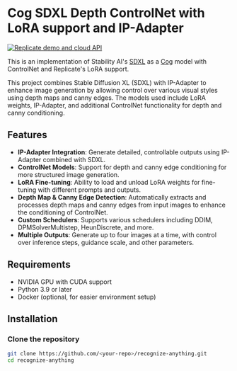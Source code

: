 # Cog SDXL Depth ControlNet with LoRA support and IP-Adapter

[![Replicate demo and cloud API](https://replicate.com/stability-ai/sdxl/badge)](https://replicate.com/batouresearch/sdxl-controlnet-lora)

This is an implementation of Stability AI's [SDXL](https://github.com/Stability-AI/generative-models) as a [Cog](https://github.com/replicate/cog) model with ControlNet and Replicate's LoRA support.


This project combines Stable Diffusion XL (SDXL) with IP-Adapter to enhance image generation by allowing control over various visual styles using depth maps and canny edges. The models used include LoRA weights, IP-Adapter, and additional ControlNet functionality for depth and canny conditioning.

## Features

- **IP-Adapter Integration**: Generate detailed, controllable outputs using IP-Adapter combined with SDXL.
- **ControlNet Models**: Support for depth and canny edge conditioning for more structured image generation.
- **LoRA Fine-tuning**: Ability to load and unload LoRA weights for fine-tuning with different prompts and outputs.
- **Depth Map & Canny Edge Detection**: Automatically extracts and processes depth maps and canny edges from input images to enhance the conditioning of ControlNet.
- **Custom Schedulers**: Supports various schedulers including DDIM, DPMSolverMultistep, HeunDiscrete, and more.
- **Multiple Outputs**: Generate up to four images at a time, with control over inference steps, guidance scale, and other parameters.

## Requirements

- NVIDIA GPU with CUDA support
- Python 3.9 or later
- Docker (optional, for easier environment setup)

## Installation

### Clone the repository
```bash
git clone https://github.com/<your-repo>/recognize-anything.git
cd recognize-anything
